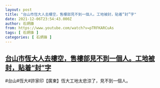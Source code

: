 ```yaml
---
layout: post
title: "台山市恆大人去樓空，售樓部見不到一個人。工地被封，貼着“封”字"
date: 2021-12-06T23:54:43.000Z
author: 石炳鋒
from: https://www.youtube.com/watch?v=pTRFKARCuAs
tags: [ 石炳锋 ]
categories: [ 石炳锋 ]
---
```

<!--1638834883000-->
[台山市恆大人去樓空，售樓部見不到一個人。工地被封，貼着“封”字](https://www.youtube.com/watch?v=pTRFKARCuAs)
------

<div>
#台山#恆大#許家印【廣東】恆大工地太悲涼了，見不到一個人。
</div>
